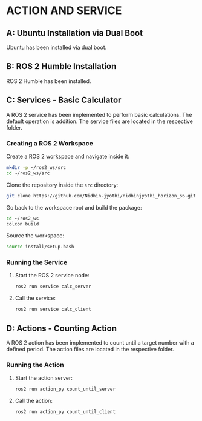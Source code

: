 # ACTION AND SERVICE

## A: Ubuntu Installation via Dual Boot
Ubuntu has been installed via dual boot. 

## B: ROS 2 Humble Installation
ROS 2 Humble has been installed. 

## C: Services - Basic Calculator
A ROS 2 service has been implemented to perform basic calculations. The default operation is addition. The service files are located in the respective folder.

### Creating a ROS 2 Workspace
Create a ROS 2 workspace and navigate inside it:
```bash
mkdir -p ~/ros2_ws/src
cd ~/ros2_ws/src
```

Clone the repository inside the `src` directory:
```bash
git clone https://github.com/Nidhin-jyothi/nidhinjyothi_horizon_s6.git
```

Go back to the workspace root and build the package:
```bash
cd ~/ros2_ws
colcon build
```

Source the workspace:
```bash
source install/setup.bash
```

### Running the Service
1. Start the ROS 2 service node:
   ```bash
   ros2 run service calc_server
   ```
2. Call the service:
   ```bash
   ros2 run service calc_client
   ```

## D: Actions - Counting Action
A ROS 2 action has been implemented to count until a target number with a defined period. The action files are located in the respective folder.

### Running the Action
1. Start the action server:
   ```bash
   ros2 run action_py count_until_server
   ```
2. Call the action:
   ```bash
   ros2 run action_py count_until_client
   ```

